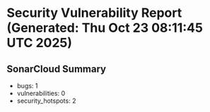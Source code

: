 # Security Vulnerability Report (Generated: Thu Oct 23 08:11:45 UTC 2025)


## SonarCloud Summary
* bugs: 1
* vulnerabilities: 0
* security_hotspots: 2
